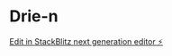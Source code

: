 # Drie-n

[Edit in StackBlitz next generation editor ⚡️](https://stackblitz.com/~/github.com/tonymelonely/Drie-n)